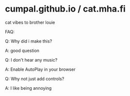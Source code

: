 # cumpal.github.io / cat.mha.fi


cat vibes to brother louie


FAQ:


Q: Why did i make this?

A: good question


Q: I don't hear any music?

A: Enable AutoPlay in your browser


Q: Why not just add controls?

A: I like being annoying


